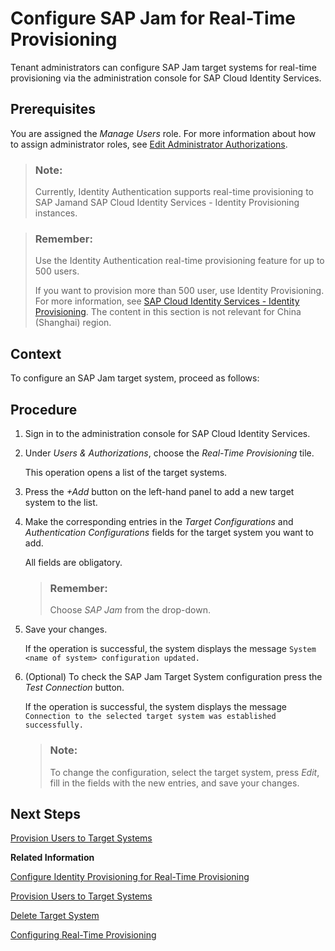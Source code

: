 <!-- loioa9234273c390469ab711c92530c2f962 -->

# Configure SAP Jam for Real-Time Provisioning

Tenant administrators can configure SAP Jam target systems for real-time provisioning via the administration console for SAP Cloud Identity Services.



## Prerequisites

You are assigned the *Manage Users* role. For more information about how to assign administrator roles, see [Edit Administrator Authorizations](edit-administrator-authorizations-86ee374.md).

> ### Note:  
> Currently, Identity Authentication supports real-time provisioning to SAP Jamand SAP Cloud Identity Services - Identity Provisioning instances.

> ### Remember:  
> Use the Identity Authentication real-time provisioning feature for up to 500 users.
> 
> If you want to provision more than 500 user, use Identity Provisioning. For more information, see [SAP Cloud Identity Services - Identity Provisioning](https://help.sap.com/viewer/f48e822d6d484fa5ade7dda78b64d9f5/Cloud/en-US/2d2685d469a54a56b886105a06ccdae6.html). The content in this section is not relevant for China \(Shanghai\) region.



## Context

To configure an SAP Jam target system, proceed as follows:



## Procedure

1.  Sign in to the administration console for SAP Cloud Identity Services.

2.  Under *Users & Authorizations*, choose the *Real-Time Provisioning* tile.

    This operation opens a list of the target systems.

3.  Press the *\+Add* button on the left-hand panel to add a new target system to the list.

4.  Make the corresponding entries in the *Target Configurations* and *Authentication Configurations* fields for the target system you want to add.

    All fields are obligatory.

    > ### Remember:  
    > Choose *SAP Jam* from the drop-down.

5.  Save your changes.

    If the operation is successful, the system displays the message `System <name of system> configuration updated.`

6.  \(Optional\) To check the SAP Jam Target System configuration press the *Test Connection* button.

    If the operation is successful, the system displays the message `Connection to the selected target system was established successfully.`

    > ### Note:  
    > To change the configuration, select the target system, press *Edit*, fill in the fields with the new entries, and save your changes.




<a name="loioa9234273c390469ab711c92530c2f962__postreq_kfq_ywy_zbb"/>

## Next Steps

[Provision Users to Target Systems](provision-users-to-target-systems-af6f78b.md)

**Related Information**  


[Configure Identity Provisioning for Real-Time Provisioning](configure-identity-provisioning-for-real-time-provisioning-3349645.md "You can configure Identity Provisioning target systems for real-time user provisioning via the administration console for SAP Cloud Identity Services.")

[Provision Users to Target Systems](provision-users-to-target-systems-af6f78b.md "Tenant administrators can provision users of Identity Authentication to SAP Jam and Identity Provisioning target systems target system.")

[Delete Target System](delete-target-system-6372e9a.md "As a tenant administrator, you can delete one or more target systems in a tenant of Identity Authentication.")

[Configuring Real-Time Provisioning](configuring-real-time-provisioning-617dd4b.md "As a tenant administrator, you can configure target systems for real-time provisioning and provision users to these target systems.")


